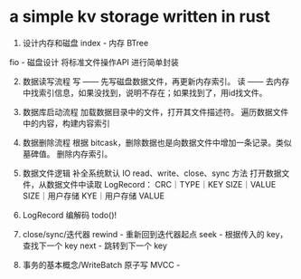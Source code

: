 # a simple kv storage written in rust

1. 设计内存和磁盘
index - 内存 BTree

fio - 磁盘设计
将标准文件操作API 进行简单封装

2. 数据读写流程
写 —— 先写磁盘数据文件，再更新内存索引。
读 —— 去内存中找索引信息，如果没找到，说明不存在；如果找到了，用id找文件。

3. 数据库启动流程
加载数据目录中的文件，打开其文件描述符。
遍历数据文件中的内容，构建内容索引

4. 数据删除流程
根据 bitcask，删除数据也是向数据文件中增加一条记录。类似墓碑值。
删除内存索引。

5. 数据文件逻辑
补全系统默认 IO read、write、close、sync 方法
打开数据文件，从数据文件中读取 LogRecord：
CRC｜TYPE｜KEY SIZE｜VALUE SIZE｜用户存储 KYE｜用户存储 VALUE

6. LogRecord 编解码
todo()!

7. close/sync/迭代器
rewind - 重新回到迭代器起点
seek - 根据传入的 key，查找下一个 key
next - 跳转到下一个 key

11. 事务的基本概念/WriteBatch 原子写
MVCC -   